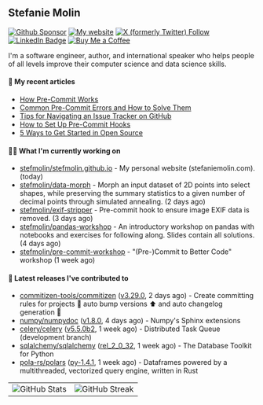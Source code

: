 ## Stefanie Molin

[![Github Sponsor](https://img.shields.io/static/v1?label=Sponsor&message=%E2%9D%A4&logo=GitHub&link=https://github.com/sponsors/stefmolin&style=flat)](https://github.com/sponsors/stefmolin)
[![My website](https://img.shields.io/badge/website-stefaniemolin.com-0073b7?style=flat&link=https://stefaniemolin.com/)](https://stefaniemolin.com/)
[![X (formerly Twitter) Follow](https://img.shields.io/twitter/follow/StefanieMolin?style=social)](https://twitter.com/StefanieMolin)
[![LinkedIn Badge](https://img.shields.io/badge/-Stefanie%20Molin-blue?style=flat-square&logo=Linkedin&logoColor=white&link=https://www.linkedin.com/in/stefanie-molin/)](https://www.linkedin.com/in/stefanie-molin/)
[![Buy Me a Coffee](https://img.shields.io/badge/Buy_Me_a_Coffee-yellow?style=flat&logo=buymeacoffee&logoColor=white&labelColor=yellow&color=gray)
](https://www.buymeacoffee.com/stefanie.molin)

I'm a software engineer, author, and international speaker who helps people of all levels
improve their computer science and data science skills.

#### 📜 My recent articles

- [How Pre-Commit Works](https://stefaniemolin.com/articles/devx/pre-commit/behind-the-scenes)
- [Common Pre-Commit Errors and How to Solve Them](https://stefaniemolin.com/articles/devx/pre-commit/troubleshooting-guide)
- [Tips for Navigating an Issue Tracker on GitHub](https://stefaniemolin.com/articles/open-source/navigating-an-issue-tracker)
- [How to Set Up Pre-Commit Hooks](https://stefaniemolin.com/articles/devx/pre-commit/setup-guide)
- [5 Ways to Get Started in Open Source](https://stefaniemolin.com/articles/open-source/5-ways-to-get-started-in-open-source)

#### 👩‍💻 What I'm currently working on

- [stefmolin/stefmolin.github.io](https://github.com/stefmolin/stefmolin.github.io) - My personal website (stefaniemolin.com). (today)
- [stefmolin/data-morph](https://github.com/stefmolin/data-morph) - Morph an input dataset of 2D points into select shapes, while preserving the summary statistics to a given number of decimal points through simulated annealing. (2 days ago)
- [stefmolin/exif-stripper](https://github.com/stefmolin/exif-stripper) - Pre-commit hook to ensure image EXIF data is removed. (3 days ago)
- [stefmolin/pandas-workshop](https://github.com/stefmolin/pandas-workshop) - An introductory workshop on pandas with notebooks and exercises for following along. Slides contain all solutions. (4 days ago)
- [stefmolin/pre-commit-workshop](https://github.com/stefmolin/pre-commit-workshop) - &#34;(Pre-)Commit to Better Code&#34; workshop (1 week ago)

#### 🔭 Latest releases I've contributed to

- [commitizen-tools/commitizen](https://github.com/commitizen-tools/commitizen) ([v3.29.0](https://github.com/commitizen-tools/commitizen/releases/tag/v3.29.0), 2 days ago) - Create committing rules for projects :rocket: auto bump versions :arrow_up: and auto changelog generation :open_file_folder: 
- [numpy/numpydoc](https://github.com/numpy/numpydoc) ([v1.8.0](https://github.com/numpy/numpydoc/releases/tag/v1.8.0), 4 days ago) - Numpy&#39;s Sphinx extensions
- [celery/celery](https://github.com/celery/celery) ([v5.5.0b2](https://github.com/celery/celery/releases/tag/v5.5.0b2), 1 week ago) - Distributed Task Queue (development branch)
- [sqlalchemy/sqlalchemy](https://github.com/sqlalchemy/sqlalchemy) ([rel_2_0_32](https://github.com/sqlalchemy/sqlalchemy/releases/tag/rel_2_0_32), 1 week ago) - The Database Toolkit for Python
- [pola-rs/polars](https://github.com/pola-rs/polars) ([py-1.4.1](https://github.com/pola-rs/polars/releases/tag/py-1.4.1), 1 week ago) - Dataframes powered by a multithreaded, vectorized query engine, written in Rust

<table>
  <tr style="border: none">
    <td valign="top" style="border: none">
      <img src="https://github-readme-stats.vercel.app/api?username=stefmolin&show_icons=true&theme=transparent" alt="GitHub Stats" />
    </td>
    <td valign="top" style="border: none">
      <img src="https://github-readme-streak-stats.herokuapp.com?user=stefmolin&mode=weekly&theme=transparent" alt="GitHub Streak" />
    </td>
  </tr>
</table>
